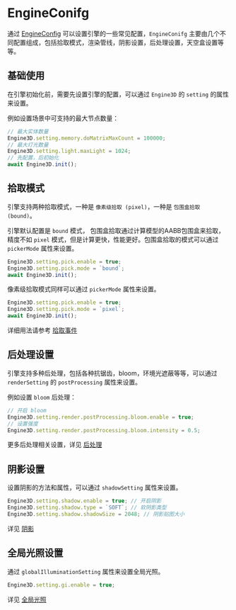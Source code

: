 # EngineConifg
通过 [EngineConfig](/api/types/EngineConfig) 可以设置引擎的一些常见配置，`EngineConifg` 主要由几个不同配置组成，包括拾取模式，渲染管线，阴影设置，后处理设置，天空盒设置等等。

## 基础使用
在引擎初始化前，需要先设置引擎的配置，可以通过 `Engine3D` 的 `setting` 的属性来设置。

例如设置场景中可支持的最大节点数量：
```ts
// 最大实体数量
Engine3D.setting.memory.doMatrixMaxCount = 100000;
// 最大灯光数量
Engine3D.setting.light.maxLight = 1024;
// 先配置，后初始化
await Engine3D.init();
```

## 拾取模式
引擎支持两种拾取模式，一种是 `像素级拾取 (pixel)`，一种是 `包围盒拾取 (bound)`。

引擎默认配置是 `bound` 模式， 包围盒拾取通过计算模型的AABB包围盒来拾取，精度不如 `pixel` 模式，但是计算更快，性能更好。包围盒拾取的模式可以通过 `pickerMode` 属性来设置。

```ts
Engine3D.setting.pick.enable = true;
Engine3D.setting.pick.mode = `bound`;
await Engine3D.init();
```

像素级拾取模式同样可以通过 `pickerMode` 属性来设置。

```ts
Engine3D.setting.pick.enable = true;
Engine3D.setting.pick.mode = `pixel`;
await Engine3D.init();
```

详细用法请参考 [拾取事件](/guide/interaction/pickfire)

## 后处理设置
引擎支持多种后处理，包括各种抗锯齿，bloom，环境光遮蔽等等，可以通过 `renderSetting` 的 `postProcessing` 属性来设置。

例如设置 `bloom` 后处理：
```ts
// 开启 bloom 
Engine3D.setting.render.postProcessing.bloom.enable = true;
// 设置强度
Engine3D.setting.render.postProcessing.bloom.intensity = 0.5;
```
更多后处理相关设置，详见 [后处理](/guide/advanced/posteffect)

## 阴影设置
设置阴影的方法和属性，可以通过 `shadowSetting` 属性来设置。

```ts
Engine3D.setting.shadow.enable = true; // 开启阴影
Engine3D.setting.shadow.type = `SOFT`; // 软阴影类型
Engine3D.setting.shadow.shadowSize = 2048; // 阴影贴图大小
```
详见 [阴影](/guide/graphics/shadow)

## 全局光照设置
通过 `globalIlluminationSetting` 属性来设置全局光照。
```ts
Engine3D.setting.gi.enable = true;
```
详见 [全局光照](/guide/advanced/gi)

